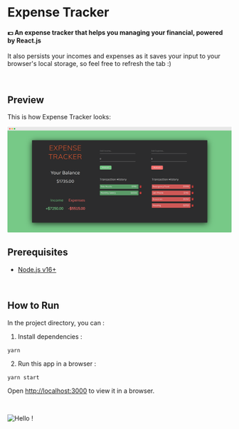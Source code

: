 # Expense Tracker

<h4>💵 An expense tracker that helps you managing your financial, powered by React.js</h4>

It also persists your incomes and expenses as it saves your input to your browser's local storage, so feel free to refresh the tab :)

<br>

## Preview

This is how Expense Tracker looks:

<img src="demo/main-page-s.png" alt="main page" />

<br>

## Prerequisites

- [Node.js v16+](https://nodejs.org/en/download)

<br>

## How to Run

In the project directory, you can :

1. Install dependencies :

```
yarn
```

2. Run this app in a browser :

```
yarn start
```

Open [http://localhost:3000](http://localhost:3000) to view it in a browser.

<br>

![Hello !](https://api.visitorbadge.io/api/VisitorHit?user=kevinadhiguna&repo=expense-tracker&label=thanks%20for%20dropping%20in%20!&labelColor=%23000000&countColor=%23FFFFFF)
